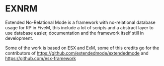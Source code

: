 # EXNRM
Extended No-Relational Mode is a framework with no-relational database usage for RP in FiveM, this include a lot of scripts and a abstract layer to use database easier, documentation and the framework itself still in development.

Some of the work is based on ESX and ExM, some of this credits go for the contributors of https://github.com/extendedmode/extendedmode and https://github.com/esx-framework
